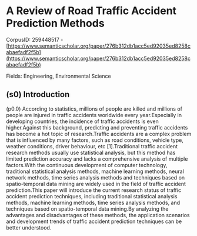 # A Review of Road Traffic Accident Prediction Methods

CorpusID: 259448517 - [https://www.semanticscholar.org/paper/276b312db1acc5ed92035ed8258cabaefadf2f5b](https://www.semanticscholar.org/paper/276b312db1acc5ed92035ed8258cabaefadf2f5b)

Fields: Engineering, Environmental Science

## (s0) Introduction
(p0.0) According to statistics, millions of people are killed and millions of people are injured in traffic accidents worldwide every year.Especially in developing countries, the incidence of traffic accidents is even higher.Against this background, predicting and preventing traffic accidents has become a hot topic of research.Traffic accidents are a complex problem that is influenced by many factors, such as road conditions, vehicle type, weather conditions, driver behaviour, etc [1].Traditional traffic accident research methods usually use statistical analysis, but this method has limited prediction accuracy and lacks a comprehensive analysis of multiple factors.With the continuous development of computer technology, traditional statistical analysis methods, machine learning methods, neural network methods, time series analysis methods and techniques based on spatio-temporal data mining are widely used in the field of traffic accident prediction.This paper will introduce the current research status of traffic accident prediction techniques, including traditional statistical analysis methods, machine learning methods, time series analysis methods, and techniques based on spatio-temporal data mining.By analyzing the advantages and disadvantages of these methods, the application scenarios and development trends of traffic accident prediction techniques can be better understood.
